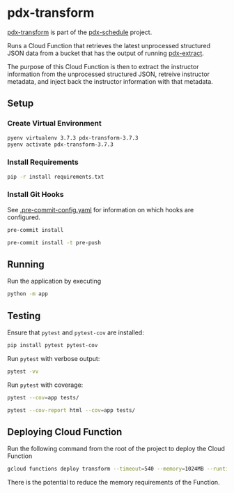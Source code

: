# pdx-transform

[pdx-transform](https://github.com/michaelheyman/pdx-transform/) is part of the
[pdx-schedule](https://github.com/michaelheyman/pdx-schedule/) project.

Runs a Cloud Function that retrieves the latest unprocessed structured JSON data
from a bucket that has the output of running
[pdx-extract](https://github.com/michaelheyman/pdx-extract/).

The purpose of this Cloud Function is then to extract the instructor information
from the unprocessed structured JSON, retreive instructor metadata, and inject
back the instructor information with that metadata.

## Setup

### Create Virtual Environment

```bash
pyenv virtualenv 3.7.3 pdx-transform-3.7.3
pyenv activate pdx-transform-3.7.3
```

### Install Requirements

```bash
pip -r install requirements.txt
```

### Install Git Hooks

See [.pre-commit-config.yaml](.pre-commit-config.yaml) for information on which hooks are configured.

```bash
pre-commit install
```

```bash
pre-commit install -t pre-push
```

## Running

Run the application by executing

```bash
python -m app
```

## Testing

Ensure that `pytest` and `pytest-cov` are installed:

```bash
pip install pytest pytest-cov
```

Run `pytest` with verbose output:

```bash
pytest -vv
```

Run `pytest` with coverage:

```bash
pytest --cov=app tests/
```

```bash
pytest --cov-report html --cov=app tests/
```

## Deploying Cloud Function

Run the following command from the root of the project to deploy the Cloud Function

```bash
gcloud functions deploy transform --timeout=540 --memory=1024MB --runtime python37 --trigger-http --region us-central1
```

There is the potential to reduce the memory requirements of the Function.
